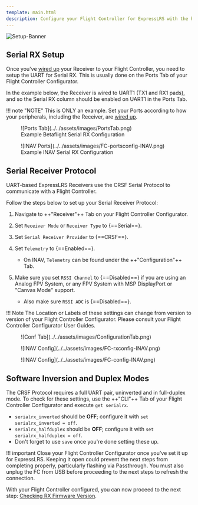 ```yaml
---
template: main.html
description: Configure your Flight Controller for ExpressLRS with the help of this guide.
---
```


![Setup-Banner](https://raw.githubusercontent.com/ExpressLRS/ExpressLRS-hardware/master/img/quick-start.png)

## Serial RX Setup

Once you've [wired up](wiring-up.md) your Receiver to your Flight Controller, you need to setup the UART for Serial RX. This is usually done on the Ports Tab of your Flight Controller Configurator.

In the example below, the Receiver is wired to UART1 (TX1 and RX1 pads), and so the Serial RX column should be enabled on UART1 in the Ports Tab.

!!! note "NOTE"
    This is ONLY an example. Set your Ports according to how your peripherals, including the Receiver, are [wired up](wiring-up.md).

<figure markdown>
![Ports Tab](../../assets/images/PortsTab.png)
<figcaption>Example Betaflight Serial RX Configuration</figcaption>
</figure>

<figure markdown>
![INAV Ports](../../assets/images/FC-portsconfig-INAV.png)
<figcaption>Example INAV Serial RX Configuration</figcaption>
</figure>

## Serial Receiver Protocol

UART-based ExpressLRS Receivers use the CRSF Serial Protocol to communicate with a Flight Controller.

Follow the steps below to set up your Serial Receiver Protocol:

1. Navigate to ++"Receiver"++ Tab on your Flight Controller Configurator.

2. Set `Receiver Mode` or `Receiver Type` to {==Serial==}.

3. Set `Serial Receiver Provider` to {==CRSF==}.

4. Set `Telemetry` to {==Enabled==}.
    - On INAV, `Telemetry` can be found under the ++"Configuration"++ Tab.

5. Make sure you set `RSSI Channel` to {==Disabled==} if you are using an Analog FPV System, or any FPV System with MSP DisplayPort or "Canvas Mode" support.
    - Also make sure `RSSI ADC` is {==Disabled==}.


!!! Note
    The Location or Labels of these settings can change from version to version of your Flight Controller Configurator. Please consult your Flight Controller Configurator User Guides.

<figure markdown>
![Conf Tab](../../assets/images/ConfigurationTab.png)
</figure>

<figure markdown>
![INAV Config](../../assets/images/FC-rxconfig-INAV.png)
</figure>

<figure markdown>
![INAV Config](../../assets/images/FC-config-INAV.png)
</figure>

## Software Inversion and Duplex Modes

The CRSF Protocol requires a full UART pair, uninverted and in full-duplex mode. To check for these settings, use the ++"CLI"++ Tab of your Flight Controller Configurator and execute `get serialrx`.

- `serialrx_inverted` should be **OFF**; configure it with `set serialrx_inverted = off`.
- `serialrx_halfduplex` should be **OFF**; configure it with `set serialrx_halfduplex = off`.
- Don't forget to use `save` once you're done setting these up.

!!! important
    Close your Flight Controller Configurator once you've set it up for ExpressLRS. Keeping it open could prevent the next steps from completing properly, particularly flashing via Passthrough. You must also unplug the FC from USB before proceeding to the next steps to refresh the connection.

With your Flight Controller configured, you can now proceed to the next step: [Checking RX Firmware Version](../receivers/firmware-version.md).